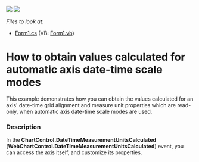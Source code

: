 <!-- default badges list -->
[![](https://img.shields.io/badge/Open_in_DevExpress_Support_Center-FF7200?style=flat-square&logo=DevExpress&logoColor=white)](https://supportcenter.devexpress.com/ticket/details/E1529)
[![](https://img.shields.io/badge/📖_How_to_use_DevExpress_Examples-e9f6fc?style=flat-square)](https://docs.devexpress.com/GeneralInformation/403183)
<!-- default badges end -->
<!-- default file list -->
*Files to look at*:

* [Form1.cs](./CS/DateTimeScales/Form1.cs) (VB: [Form1.vb](./VB/DateTimeScales/Form1.vb))
<!-- default file list end -->
# How to obtain values calculated for automatic axis date-time scale modes


<p>This example demonstrates how you can obtain the values calculated for an axis' date-time grid alignment and measure unit properties which are read-only, when automatic axis date-time scale modes are used. </p>


<h3>Description</h3>

<p>In the<strong> ChartControl.DateTimeMeasurementUnitsCalculated</strong> (<strong>WebChartControl.DateTimeMeasurementUnitsCalculated</strong>) event, you can access the axis itself, and customize its properties.</p><br />
<br />


<br/>


